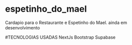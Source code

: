 # espetinho_do_mael
Cardapio para o Restaurante e Espetinho do Mael. ainda em desenvolvimento 


#TECNOLOGIAS USADAS
NextJs
Bootstrap
Supabase
